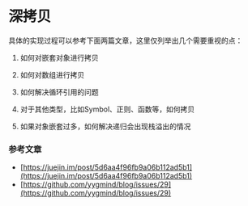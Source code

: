 # 深拷贝

具体的实现过程可以参考下面两篇文章，这里仅列举出几个需要重视的点：

1. 如何对嵌套对象进行拷贝

2. 如何对数组进行拷贝

3. 如何解决循环引用的问题

4. 对于其他类型，比如Symbol、正则、函数等，如何拷贝

5. 如果对象嵌套过多，如何解决递归会出现栈溢出的情况

### 参考文章

- [https://juejin.im/post/5d6aa4f96fb9a06b112ad5b1](https://juejin.im/post/5d6aa4f96fb9a06b112ad5b1)
- [https://github.com/yygmind/blog/issues/29](https://github.com/yygmind/blog/issues/29)